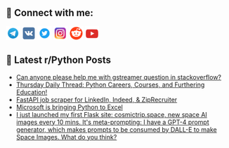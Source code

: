 ## 🔎 Connect with me:
[<img src="https://github.com/bullbesh/bullbesh/blob/main/images/Telegram.png" width="32" height="32" />](https://t.me/bullbesh)
[<img src="https://github.com/bullbesh/bullbesh/blob/main/images/VK.png" width="32" height="32" />](https://vk.com/bullbesh)
[<img src="https://github.com/bullbesh/bullbesh/blob/main/images/Twitter.png" width="32" height="32" />](https://twitter.com/bullbesh1)
[<img src="https://github.com/bullbesh/bullbesh/blob/main/images/Instagram.png" width="32" height="32" />](https://www.instagram.com/bullbesh)
[<img src="https://github.com/bullbesh/bullbesh/blob/main/images/Reddit.png" width="32" height="32" />](https://www.reddit.com/user/bullbesh)
[<img src="https://github.com/bullbesh/bullbesh/blob/main/images/YouTube.png" width="32" height="32" />](https://www.youtube.com/channel/UCtfjRs6uzgq5mfm8S06WTcg)

## 📕 Latest r/Python Posts
<!-- BLOG-POST-LIST:START -->
- [Can anyone please help me with gstreamer question in stackoverflow?](https://www.reddit.com/r/Python/comments/15zo8gx/can_anyone_please_help_me_with_gstreamer_question/)
- [Thursday Daily Thread: Python Careers, Courses, and Furthering Education!](https://www.reddit.com/r/Python/comments/15zldqk/thursday_daily_thread_python_careers_courses_and/)
- [FastAPI job scraper for LinkedIn, Indeed, &amp; ZipRecruiter](https://www.reddit.com/r/Python/comments/15zl2ed/fastapi_job_scraper_for_linkedin_indeed/)
- [Microsoft is bringing Python to Excel](https://www.reddit.com/r/Python/comments/15zkwnt/microsoft_is_bringing_python_to_excel/)
- [I just launched my first Flask site: cosmictrip.space, new space AI images every 10 mins. It&#39;s meta-prompting: I have a GPT-4 prompt generator, which makes prompts to be consumed by DALL-E to make Space Images. What do you think?](https://www.reddit.com/r/Python/comments/15zkh3m/i_just_launched_my_first_flask_site/)
<!-- BLOG-POST-LIST:END -->
